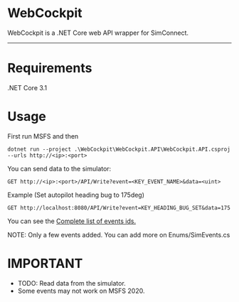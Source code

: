 # WebCockpit

WebCockpit is a .NET Core web API wrapper for SimConnect.

---

# Requirements

.NET Core 3.1

# Usage

First run MSFS and then

```
dotnet run --project .\WebCockpit\WebCockpit.API\WebCockpit.API.csproj --urls http://<ip>:<port>
```

You can send data to the simulator:

```
GET http://<ip>:<port>/API/Write?event=<KEY_EVENT_NAME>&data=<uint>
```

Example (Set autopilot heading bug to 175deg)

```
GET http://localhost:8080/API/Write?event=KEY_HEADING_BUG_SET&data=175
```

You can see the [Complete list of events ids.](http://www.prepar3d.com/SDKv2/LearningCenter/utilities/variables/event_ids.html)

NOTE: Only a few events added. You can add more on Enums/SimEvents.cs

# IMPORTANT

- TODO: Read data from the simulator.
- Some events may not work on MSFS 2020.
